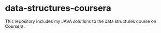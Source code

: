 # data-structures-coursera
This repository includes my JAVA solutions to the data structures course on Coursera.
